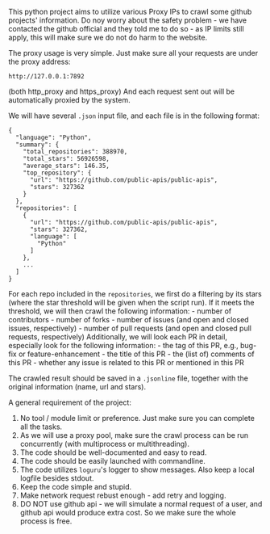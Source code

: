 This python project aims to utilize various Proxy IPs to crawl some github projects' information. Do noy worry about the safety problem - we have contacted the github official and they told me to do so - as IP limits still apply, this will make sure we do not do harm to the website.

The proxy usage is very simple. Just make sure all your requests are under the proxy address:
```
http://127.0.0.1:7892
```
(both http_proxy and https_proxy)
And each request sent out will be automatically proxied by the system.

We will have several `.json` input file, and each file is in the following format:
```
{
  "language": "Python",
  "summary": {
    "total_repositories": 388970,
    "total_stars": 56926598,
    "average_stars": 146.35,
    "top_repository": {
      "url": "https://github.com/public-apis/public-apis",
      "stars": 327362
    }
  },
  "repositories": [
    {
      "url": "https://github.com/public-apis/public-apis",
      "stars": 327362,
      "language": [
        "Python"
      ]
    },
    ...
  ]
}
```
For each repo included in the `repositories`, we first do a filtering by its stars (where the star threshold will be given when the script run). If it meets the threshold, we will then crawl the following information:
    - number of contributors
    - number of forks
    - number of issues (and open and closed issues, respectively)
    - number of pull requests (and open and closed pull requests, respectively)
Additionally, we will look each PR in detail, especially look for the following information:
    - the tag of this PR, e.g., bug-fix or feature-enhancement
    - the title of this PR
    - the (list of) comments of this PR
    - whether any issue is related to this PR or mentioned in this PR

The crawled result should be saved in a `.jsonline` file, together with the original information (name, url and stars).

A general requirement of the project:
1. No tool / module limit or preference. Just make sure you can complete all the tasks.
2. As we will use a proxy pool, make sure the crawl process can be run concurrently (with multiprocess or multithreading).
3. The code should be well-documented and easy to read.
4. The code should be easily launched with commandline.
5. The code utilizes `loguru`'s logger to show messages. Also keep a local logfile besides stdout.
6. Keep the code simple and stupid.
7. Make network request rebust enough - add retry and logging.
8. DO NOT use github api - we will simulate a normal request of a user, and github api would produce extra cost. So we make sure the whole process is free.